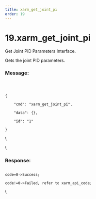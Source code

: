 ```yaml
---
title: xarm_get_joint_pi
order: 19
---
```

# 19.xarm\_get\_joint\_pi



Get Joint PID Parameters Interface.

Gets the joint PID parameters.



### Message:  



```



{

    "cmd": "xarm_get_joint_pi",

    "data": {},

    "id": "1"

}

```



\











\





### Response:     



```

code=0->Success;

code!=0->Failed, refer to xarm_api_code;

```



\




